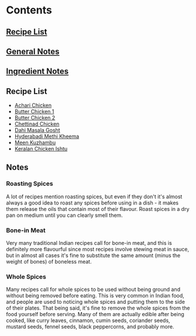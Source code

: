# Contents

## [Recipe List](#recipe-list)
## [General Notes](#general-notes)
## [Ingredient Notes](#ingredient-notes)


## Recipe List
- [Achari Chicken](data/achari-chicken.md)
- [Butter Chicken 1](data/butter-chicken-1.md)
- [Butter Chicken 2](data/butter-chicken-2.md)
- [Chettinad Chicken](data/chettinad-chicken.md)
- [Dahi Masala Gosht](data/dahi-masala-gosht.md)
- [Hyderabadi Methi Kheema](data/hyderabadi-methi-kheema.md)
- [Meen Kuzhambu](data/meen-kuzhambu.md)
- [Keralan Chicken Ishtu](data/keralan-chicken-ishtu.md)

## Notes

### Roasting Spices
A lot of recipes mention roasting spices, but even if they don't it's almost always a good idea to roast any spices before using in a dish - it makes them release the oils that contain most of their flavour. Roast spices in a dry pan on medium until you can clearly smell them.
  
### Bone-in Meat
Very many traditional Indian recipes call for bone-in meat, and this is definitely more flavourful since most recipes involve stewing meat in sauce, but in almost all cases it's fine to substitute the same amount (minus the weight of bones) of boneless meat. 

### Whole Spices
Many recipes call for whole spices to be used without being ground and without being removed before eating. This is very common in Indian food, and people are used to noticing whole spices and putting them to the side of their plates. That being said, it's fine to remove the whole spices from the food yourself before serving. Many of them are actually edible after being cooked, like curry leaves, cinnamon, cumin seeds, coriander seeds, mustard seeds, fennel seeds, black peppercorns, and probably more.


